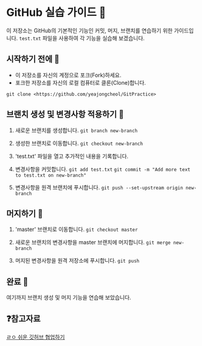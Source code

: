 # GitHub 실습 가이드 📘


이 저장소는 GitHub의 기본적인 기능인 커밋, 머지, 브랜치를 연습하기 위한 가이드입니다. `test.txt` 파일을 사용하여 각 기능을 실습해 보겠습니다.



## 시작하기 전에 🚀
- 이 저장소를 자신의 계정으로 포크(Fork)하세요.
- 포크한 저장소를 자신의 로컬 컴퓨터로 클론(Clone)합니다.


`git clone <https://github.com/yeajongcheol/GitPractice>`



## 브랜치 생성 및 변경사항 적용하기 🌿

1. 새로운 브랜치를 생성합니다.
`git branch new-branch`


2. 생성한 브랜치로 이동합니다.
`git checkout new-branch`


3. 'test.txt' 파일을 열고 추가적인 내용을 기록합니다.

   
4. 변경사항을 커밋합니다.
`git add test.txt`
`git commit -m "Add more text to test.txt on new-branch"`

5. 변경사항을 원격 브랜치에 푸시합니다.
`git push --set-upstream origin new-branch`




## 머지하기 🔄

1. 'master' 브랜치로 이동합니다.
`git checkout master`


2. 새로운 브랜치의 변경사항을 master 브랜치에 머지합니다.
`git merge new-branch`


3. 머지된 변경사항을 원격 저장소에 푸시합니다.
`git push`


## 완료 🎉
여기까지 브랜치 생성 및 머지 기능을 연습해 보았습니다. 


## ❓참고자료


[ㄹㅇ 쉬운 깃허브 협업하기](https://youtu.be/IT41djAKUgg?si=kClqgFkmkP0eSEFD)


